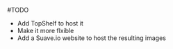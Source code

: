 #TODO
 * Add TopShelf to host it
 * Make it more flxible
 * Add a Suave.io website to host the resulting images
